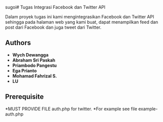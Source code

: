 sugoi# Tugas Integrasi Facebook dan Twitter API

Dalam proyek tugas ini kami mengintegrasikan Facebook dan Twitter API sehingga pada halaman web yang kami buat, dapat menampilkan feed dan post dari Facebook dan juga tweet dari Twitter.

## Authors

* **Wych Dewangga**
* **Abraham Sri Paskah**
* **Priambodo Pangestu**
* **Ega Prianto**
* **Mohamad Fahrizal S.**
* **LU**

## Prerequisite
*MUST PROVIDE FILE auth.php for twitter. 
*For example see file example-auth.php
